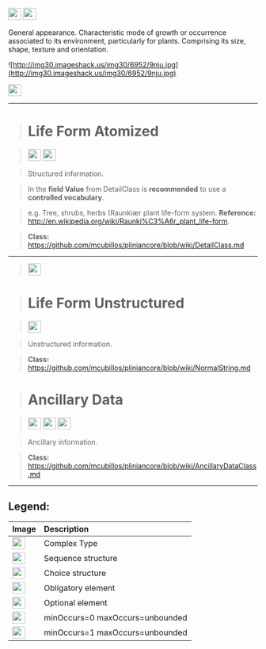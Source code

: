 <img src='http://imageshack.us/a/img16/5397/multipleg.jpg' width='26' height='24' /> <img src='http://img6.imageshack.us/img6/1315/sequencej.jpg' width='26' height='24' />

General appearance. Characteristic mode of growth or occurrence associated to its environment, particularly for plants. Comprising its size, shape, texture and orientation.


![http://img30.imageshack.us/img30/6952/9nju.jpg](http://img30.imageshack.us/img30/6952/9nju.jpg)



<img src='http://img266.imageshack.us/img266/2791/choice.jpg' width='26' height='24' />


---


> # Life Form Atomized #

> <img src='http://imageshack.us/a/img16/5397/multipleg.jpg' width='26' height='24' /> <img src='http://img198.imageshack.us/img198/6134/unoinfinito.jpg' width='26' height='24' />

> Structured information.

> In the <b>field Value</b> from DetailClass is <b>recommended</b> to use a <b>controlled vocabulary</b>.

> e.g. Tree, shrubs, herbs (Raunkiær plant life-form system.
> <b>Reference:</b> http://en.wikipedia.org/wiki/Raunki%C3%A6r_plant_life-form.

> <b>Class:</b> https://github.com/mcubillos/pliniancore/blob/wiki/DetailClass.md


---

> <img src='http://img6.imageshack.us/img6/1315/sequencej.jpg' width='26' height='24' />

> # Life Form Unstructured #

> <img src='http://img52.imageshack.us/img52/2777/elementkw.jpg' width='26' height='24' />

> Unstructured information.

> <b>Class:</b> https://github.com/mcubillos/pliniancore/blob/wiki/NormalString.md

> # Ancillary Data #

> <img src='http://imageshack.us/a/img16/5397/multipleg.jpg' width='26' height='24' /> <img src='http://img585.imageshack.us/img585/4808/optional.jpg' width='26' height='24' /> <img src='http://img19.imageshack.us/img19/4356/infinitol.jpg' width='26' height='24' />

> Ancillary information.

> <b>Class:</b> https://github.com/mcubillos/pliniancore/blob/wiki/AncillaryDataClass.md

---


<h2><b>Legend:</b></h2>

|Image|Description|
|:----|:----------|
|<img src='http://imageshack.us/a/img16/5397/multipleg.jpg' width='26' height='24' />|Complex Type|
|<img src='http://img6.imageshack.us/img6/1315/sequencej.jpg' width='26' height='24' />|Sequence structure|
|<img src='http://img266.imageshack.us/img266/2791/choice.jpg' width='26' height='24' />|Choice structure|
|<img src='http://img52.imageshack.us/img52/2777/elementkw.jpg' width='26' height='24' />|Obligatory element|
|<img src='http://img585.imageshack.us/img585/4808/optional.jpg' width='26' height='24' />|Optional element|
|<img src='http://img19.imageshack.us/img19/4356/infinitol.jpg' width='26' height='24' />|minOccurs=0 maxOccurs=unbounded|
|<img src='http://img198.imageshack.us/img198/6134/unoinfinito.jpg' width='26' height='24' />|minOccurs=1 maxOccurs=unbounded|
